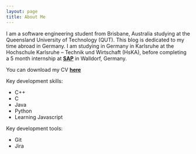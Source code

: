 ```yaml
---
layout: page
title: About Me
---
```


I am a software engineering student from Brisbane, Australia studying at the Queensland University of Technology (QUT). This blog is dedicated to my time abroad in Germany. I am studying in Germany in Karlsruhe at the Hochschule Karlsruhe – Technik und Wirtschaft (HsKA), before completing a 5 month internship at **[SAP](https://www.sap.com/index.html)** in Walldorf, Germany.

You can download my CV **[here](https://jezdufourq-blog-assets.s3-ap-southeast-2.amazonaws.com/cv/NEW+Jeremiah+Dufourq+Curriculum+Vitae.pdf)**

Key development skills: <br>
<ul>
  <li>C++</li>
  <li>C</li>
  <li>Java</li>
  <li>Python</li>
  <li>Learning Javascript</li>
</ul>

Key development tools: <br>
<ul>
  <li>Git</li>
  <li>Jira</li>
</ul>